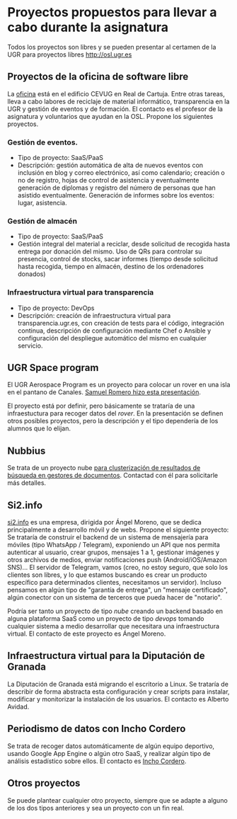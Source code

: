 Proyectos propuestos para llevar a cabo durante la asignatura
=========

Todos los proyectos son libres y se pueden presentar al certamen de la UGR para proyectos libres http://osl.ugr.es

## Proyectos de la oficina de software libre

La [oficina](http://osl.ugr.es) está en el edificio CEVUG en Real de Cartuja. Entre otras tareas, lleva a cabo labores de reciclaje de material informático, transparencia en la UGR y gestión de eventos y de formación. El contacto es el profesor de la asignatura y voluntarios que ayudan en la OSL. Propone los siguientes proyectos.

### Gestión de eventos.

* Tipo de proyecto: SaaS/PaaS
* Descripción: gestión automática de alta de nuevos eventos con inclusión en blog y correo electrónico, así como calendario; creación o no de registro, hojas de control de asistencia y eventualmente generación de diplomas y registro del número de personas que han asistido eventualmente. Generación de informes sobre los eventos: lugar, asistencia.

### Gestión de almacén

* Tipo de proyecto: SaaS/PaaS
* Gestión integral del material a reciclar, desde solicitud de recogida hasta entrega por donación del mismo. Uso de QRs para controlar su presencia, control de stocks, sacar informes (tiempo desde solicitud hasta recogida, tiempo en almacén, destino de los ordenadores donados)

### Infraestructura virtual para transparencia

* Tipo de proyecto: DevOps
* Descripción: creación de infraestructura virtual para transparencia.ugr.es, con creación de tests para el código, integración continua, descripción de configuración mediante Chef o Ansible y configuración del despliegue automático del mismo en cualquier servicio.

## UGR Space program

El UGR Aerospace Program es un proyecto para colocar un rover en una isla en el pantano de Canales. [Samuel Romero hizo esta presentación](https://speakerdeck.com/jjmerelo/presentacion-de-ugrasp-para-infraestructura-virtual).

El proyecto está por definir, pero básicamente se trataría de una infraestuctura para recoger datos del *rover*. En la presentación se definen otros posibles proyectos, pero la descripción y el tipo dependería de los alumnos que lo elijan.

## Nubbius

Se trata de un proyecto nube [para clusterización de resultados de búsqueda en gestores de documentos](https://docs.google.com/a/nubbius.com/presentation/d/11E0OGUcb1PYpU4kPOd68iiXMXO2JUnrYj64GMqgtTkM/edit?usp=sharing). Contactad con él para solicitarle más detalles.

## Si2.info

[si2.info](http://si2.info) es una empresa, dirigida por Ángel Moreno, que se dedica principalmente a desarrollo móvil y de webs. Propone el siguiente proyecto: Se trataría de construir el backend de un sistema de mensajería para móviles (tipo WhatsApp / Telegram), exponiendo un API que nos permita autenticar al usuario, crear grupos, mensajes 1 a 1, gestionar imágenes y otros archivos de medios, enviar notificaciones push (Android/iOS/Amazon SNS)... El servidor de Telegram, vamos (creo, no estoy seguro, que solo los clientes son libres, y lo que estamos buscando es crear un producto específico para determinados clientes, necesitamos un servidor). Incluso pensamos en algún tipo de "garantía de entrega", un "mensaje certificado", algún conector con un sistema de terceros que pueda hacer de "notario".

Podría ser tanto un proyecto de tipo *nube* creando un backend basado en alguna plataforma SaaS como un proyecto de tipo *devops* tomando cualquier sistema a medio desarrollar que necesitara una infraestructura virtual. El contacto de este proyecto es Ángel Moreno.

## Infraestructura virtual para la Diputación de Granada

La Diputación de Granada está migrando el escritorio a Linux. Se trataría de describir de forma abstracta esta configuración y crear scripts para instalar, modificar y monitorizar la instalación de los usuarios. El contacto es Alberto Avidad.

## Periodismo de datos con Incho Cordero

Se trata de recoger datos automáticamente de algún equipo deportivo,
usando Google App Engine o algún otro SaaS, y realizar algún tipo de
análisis estadístico sobre ellos. El contacto es
[Incho Cordero](https://plus.google.com/+InchoCordero/posts).

## Otros proyectos

Se puede plantear cualquier otro proyecto, siempre que se adapte a alguno de los dos tipos anteriores y sea un proyecto con un fin real.
